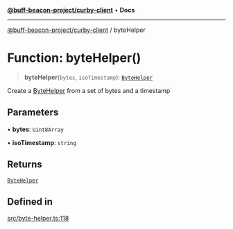 [**@buff-beacon-project/curby-client**](../index.md) • **Docs**

***

[@buff-beacon-project/curby-client](../index.md) / byteHelper

# Function: byteHelper()

> **byteHelper**(`bytes`, `isoTimestamp`): [`ByteHelper`](../type-aliases/ByteHelper.md)

Create a [ByteHelper](../type-aliases/ByteHelper.md) from a set of bytes and a timestamp

## Parameters

• **bytes**: `Uint8Array`

• **isoTimestamp**: `string`

## Returns

[`ByteHelper`](../type-aliases/ByteHelper.md)

## Defined in

[src/byte-helper.ts:118](https://github.com/buff-beacon-project/curby-js-client/blob/ce0e851c9bd9e50ac8f84d3519f029bd8ad289d0/src/byte-helper.ts#L118)
